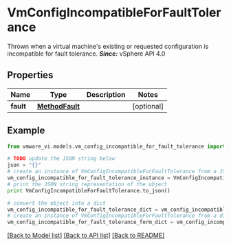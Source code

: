 # VmConfigIncompatibleForFaultTolerance

Thrown when a virtual machine's existing or requested configuration is incompatible for fault tolerance.  ***Since:*** vSphere API 4.0 

## Properties
Name | Type | Description | Notes
------------ | ------------- | ------------- | -------------
**fault** | [**MethodFault**](MethodFault.md) |  | [optional] 

## Example

```python
from vmware_vi.models.vm_config_incompatible_for_fault_tolerance import VmConfigIncompatibleForFaultTolerance

# TODO update the JSON string below
json = "{}"
# create an instance of VmConfigIncompatibleForFaultTolerance from a JSON string
vm_config_incompatible_for_fault_tolerance_instance = VmConfigIncompatibleForFaultTolerance.from_json(json)
# print the JSON string representation of the object
print VmConfigIncompatibleForFaultTolerance.to_json()

# convert the object into a dict
vm_config_incompatible_for_fault_tolerance_dict = vm_config_incompatible_for_fault_tolerance_instance.to_dict()
# create an instance of VmConfigIncompatibleForFaultTolerance from a dict
vm_config_incompatible_for_fault_tolerance_form_dict = vm_config_incompatible_for_fault_tolerance.from_dict(vm_config_incompatible_for_fault_tolerance_dict)
```
[[Back to Model list]](../README.md#documentation-for-models) [[Back to API list]](../README.md#documentation-for-api-endpoints) [[Back to README]](../README.md)


